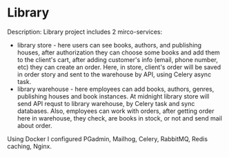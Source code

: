 # Library

Description:
Library project includes 2 mirco-services: 
* library store - here users can see books, authors, and publishing houses, after authorization they can choose some books and add them to the client's cart, after adding customer's info (email, phone number, etc) they can create an order. Here, in store, client's order will be saved in order story and sent to the warehouse by API, using Celery async task.
* library warehouse - here employees can add books, authors, genres, publishing houses and book instances. At midnight library store will send API requst to library warehouse, by Celery task and sync databases. Also, employees can work with orders, after getting order here in warehouse, they check, are books in stock, or not and send mail about order.

Using Docker I configured PGadmin, Mailhog, Celery, RabbitMQ, Redis caching, Nginx.
